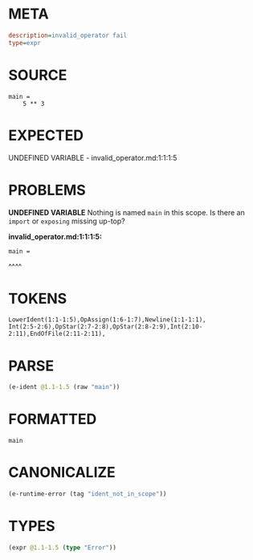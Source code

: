 # META
~~~ini
description=invalid_operator fail
type=expr
~~~
# SOURCE
~~~roc
main =
    5 ** 3
~~~
# EXPECTED
UNDEFINED VARIABLE - invalid_operator.md:1:1:1:5
# PROBLEMS
**UNDEFINED VARIABLE**
Nothing is named `main` in this scope.
Is there an `import` or `exposing` missing up-top?

**invalid_operator.md:1:1:1:5:**
```roc
main =
```
^^^^


# TOKENS
~~~zig
LowerIdent(1:1-1:5),OpAssign(1:6-1:7),Newline(1:1-1:1),
Int(2:5-2:6),OpStar(2:7-2:8),OpStar(2:8-2:9),Int(2:10-2:11),EndOfFile(2:11-2:11),
~~~
# PARSE
~~~clojure
(e-ident @1.1-1.5 (raw "main"))
~~~
# FORMATTED
~~~roc
main
~~~
# CANONICALIZE
~~~clojure
(e-runtime-error (tag "ident_not_in_scope"))
~~~
# TYPES
~~~clojure
(expr @1.1-1.5 (type "Error"))
~~~
